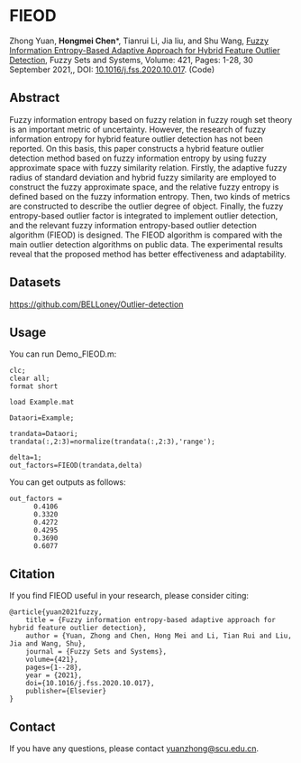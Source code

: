 # FIEOD
Zhong Yuan, **Hongmei Chen***, Tianrui Li, Jia liu, and Shu Wang, 
[Fuzzy Information Entropy-Based Adaptive Approach for Hybrid Feature Outlier Detection](FIEOD_code/2021-FIEOD.pdf), 
Fuzzy Sets and Systems, Volume: 421, Pages: 1-28, 30 September 2021,, 
DOI: [10.1016/j.fss.2020.10.017](https://doi.org/10.1016/j.fss.2020.10.017). (Code)

## Abstract
Fuzzy information entropy based on fuzzy relation in fuzzy rough set theory is an important metric of uncertainty. 
However, the research of fuzzy information entropy for hybrid feature outlier detection has not been reported. 
On this basis, this paper constructs a hybrid feature outlier detection method based on fuzzy information entropy by using fuzzy approximate space with fuzzy similarity relation. 
Firstly, the adaptive fuzzy radius of standard deviation and hybrid fuzzy similarity are employed to construct the fuzzy approximate space, and the relative fuzzy entropy is defined based on the fuzzy information entropy. 
Then, two kinds of metrics are constructed to describe the outlier degree of object. 
Finally, the fuzzy entropy-based outlier factor is integrated to implement outlier detection, and the relevant fuzzy information entropy-based outlier detection algorithm (FIEOD) is designed. 
The FIEOD algorithm is compared with the main outlier detection algorithms on public data. 
The experimental results reveal that the proposed method has better effectiveness and adaptability.
## Datasets

https://github.com/BELLoney/Outlier-detection

## Usage
You can run Demo_FIEOD.m:
```
clc;
clear all;
format short

load Example.mat

Dataori=Example;

trandata=Dataori;
trandata(:,2:3)=normalize(trandata(:,2:3),'range');

delta=1;
out_factors=FIEOD(trandata,delta)

```
You can get outputs as follows:
```
out_factors =
      0.4106
      0.3320
      0.4272
      0.4295
      0.3690
      0.6077
```

## Citation
If you find FIEOD useful in your research, please consider citing:
```
@article{yuan2021fuzzy,
    title = {Fuzzy information entropy-based adaptive approach for hybrid feature outlier detection},
    author = {Yuan, Zhong and Chen, Hong Mei and Li, Tian Rui and Liu, Jia and Wang, Shu},
    journal = {Fuzzy Sets and Systems},
    volume={421},
    pages={1--28},
    year = {2021},
    doi={10.1016/j.fss.2020.10.017},
    publisher={Elsevier}
}
```
## Contact
If you have any questions, please contact yuanzhong@scu.edu.cn.
